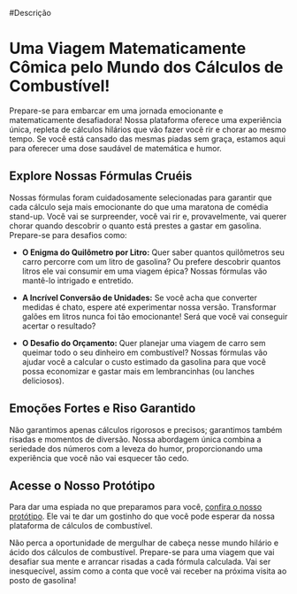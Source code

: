 #Descrição
# Uma Viagem Matematicamente Cômica pelo Mundo dos Cálculos de Combustível!

Prepare-se para embarcar em uma jornada emocionante e matematicamente desafiadora! Nossa plataforma oferece uma experiência única, repleta de cálculos hilários que vão fazer você rir e chorar ao mesmo tempo. Se você está cansado das mesmas piadas sem graça, estamos aqui para oferecer uma dose saudável de matemática e humor.

## Explore Nossas Fórmulas Cruéis

Nossas fórmulas foram cuidadosamente selecionadas para garantir que cada cálculo seja mais emocionante do que uma maratona de comédia stand-up. Você vai se surpreender, você vai rir e, provavelmente, vai querer chorar quando descobrir o quanto está prestes a gastar em gasolina. Prepare-se para desafios como:

- **O Enigma do Quilômetro por Litro:** Quer saber quantos quilômetros seu carro percorre com um litro de gasolina? Ou prefere descobrir quantos litros ele vai consumir em uma viagem épica? Nossas fórmulas vão mantê-lo intrigado e entretido.

- **A Incrível Conversão de Unidades:** Se você acha que converter medidas é chato, espere até experimentar nossa versão. Transformar galões em litros nunca foi tão emocionante! Será que você vai conseguir acertar o resultado?

- **O Desafio do Orçamento:** Quer planejar uma viagem de carro sem queimar todo o seu dinheiro em combustível? Nossas fórmulas vão ajudar você a calcular o custo estimado da gasolina para que você possa economizar e gastar mais em lembrancinhas (ou lanches deliciosos).

## Emoções Fortes e Riso Garantido

Não garantimos apenas cálculos rigorosos e precisos; garantimos também risadas e momentos de diversão. Nossa abordagem única combina a seriedade dos números com a leveza do humor, proporcionando uma experiência que você não vai esquecer tão cedo.


## Acesse o Nosso Protótipo

Para dar uma espiada no que preparamos para você, [confira o nosso protótipo](https://www.figma.com/file/drinWmuj9nwEYtm367t1qf/Untitled?type=design&node-id=2-5&mode=design&t=QeCdrPI9CUWFV4Pb-0). Ele vai te dar um gostinho do que você pode esperar da nossa plataforma de cálculos de combustível.

Não perca a oportunidade de mergulhar de cabeça nesse mundo hilário e ácido dos cálculos de combustível. Prepare-se para uma viagem que vai desafiar sua mente e arrancar risadas a cada fórmula calculada. Vai ser inesquecível, assim como a conta que você vai receber na próxima visita ao posto de gasolina!
